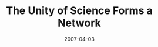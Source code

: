 ---
date: 2007-04-03
title: The Unity of Science Forms a Network
source: Center for the Philosophy of Nature and Science Studies
sourceUrl: http://cpnss.blogspot.com/2007/04/unity-of-science-forms-network.html
pdfLink: 20070403-unity-science-forms.pdf
---
